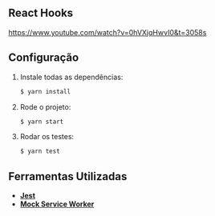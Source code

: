 ## React Hooks

https://www.youtube.com/watch?v=0hVXjqHwvI0&t=3058s

## Configuração

1. Instale todas as dependências:

   ```sh
   $ yarn install
   ```

2. Rode o projeto:

   ```sh
   $ yarn start
   ```

3. Rodar os testes:

   ```sh
   $ yarn test
   ```

## Ferramentas Utilizadas

- **[Jest](https://jestjs.io/pt-BR/docs/getting-started)**
- **[Mock Service Worker](https://mswjs.io/docs/getting-started)**
